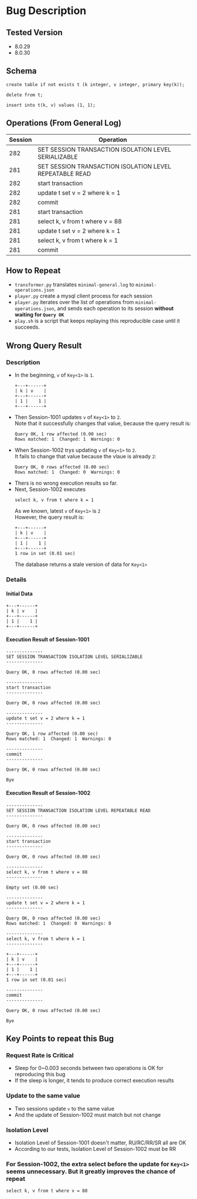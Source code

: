 # Bug Description

## Tested Version
- 8.0.29
- 8.0.30

## Schema
```
create table if not exists t (k integer, v integer, primary key(k));

delete from t;

insert into t(k, v) values (1, 1);
```

## Operations (From General Log)
| Session | Operation                                               |
| ------- | ------------------------------------------------------- |
| 282     | SET SESSION TRANSACTION ISOLATION LEVEL SERIALIZABLE    |
| 281     | SET SESSION TRANSACTION ISOLATION LEVEL REPEATABLE READ |
| 282     | start transaction                                       |
| 282     | update t set v = 2 where k = 1                          |
| 282     | commit                                                  |
| 281     | start transaction                                       |
| 281     | select k, v from t where v = 88                         |
| 281     | update t set v = 2 where k = 1                          |
| 281     | select k, v from t where k = 1                          |
| 281     | commit                                                  |

## How to Repeat

- `transformer.py` translates `minimal-general.log` to `minimal-operations.json`
- `player.py` create a mysql client process for each session
- `player.py` iterates over the list of operations from `minimal-operations.json`, and sends each operation to its session **without waiting for `Query OK`**
- `play.sh` is a script that keeps replaying this reproducible case until it succeeds.

## Wrong Query Result

### Description

- In the beginning, `v` of `Key<1>` is `1`.
  ```
  +---+------+
  | k | v    |
  +---+------+
  | 1 |    1 |
  +---+------+
  ```
- Then Session-1001 updates `v` of `Key<1>` to `2`.  
  Note that it successfully changes that value, because the query result is: 
  ```
  Query OK, 1 row affected (0.00 sec)
  Rows matched: 1  Changed: 1  Warnings: 0
  ```
- When Session-1002 trys updating `v` of `Key<1>` to `2`.  
  It fails to change that value because the vlaue is already `2`:
  ```
  Query OK, 0 rows affected (0.00 sec)
  Rows matched: 1  Changed: 0  Warnings: 0
  ```
- Thers is no wrong execution results so far.
- Next, Session-1002 executes
  ```
  select k, v from t where k = 1
  ```
  As we known, latest `v` of `Key<1>` is `2`  
  However, the query result is:
  ```
  +---+------+
  | k | v    |
  +---+------+
  | 1 |    1 |
  +---+------+
  1 row in set (0.01 sec)
  ```
  The database returns a stale version of data for `Key<1>`

### Details

#### Initial Data
```
+---+------+
| k | v    |
+---+------+
| 1 |    1 |
+---+------+
```

#### Execution Result of Session-1001
```
--------------
SET SESSION TRANSACTION ISOLATION LEVEL SERIALIZABLE
--------------

Query OK, 0 rows affected (0.00 sec)

--------------
start transaction
--------------

Query OK, 0 rows affected (0.00 sec)

--------------
update t set v = 2 where k = 1
--------------

Query OK, 1 row affected (0.00 sec)
Rows matched: 1  Changed: 1  Warnings: 0

--------------
commit
--------------

Query OK, 0 rows affected (0.00 sec)

Bye

```

#### Execution Result of Session-1002


```
--------------
SET SESSION TRANSACTION ISOLATION LEVEL REPEATABLE READ
--------------

Query OK, 0 rows affected (0.00 sec)

--------------
start transaction
--------------

Query OK, 0 rows affected (0.00 sec)

--------------
select k, v from t where v = 88
--------------

Empty set (0.00 sec)

--------------
update t set v = 2 where k = 1
--------------

Query OK, 0 rows affected (0.00 sec)
Rows matched: 1  Changed: 0  Warnings: 0

--------------
select k, v from t where k = 1
--------------

+---+------+
| k | v    |
+---+------+
| 1 |    1 |
+---+------+
1 row in set (0.01 sec)

--------------
commit
--------------

Query OK, 0 rows affected (0.00 sec)

Bye

```
   

## Key Points to repeat this Bug

### Request Rate is Critical  
- Sleep for 0~0.003 seconds between two operations is OK for reproducing this bug
- If the sleep is longer, it tends to produce correct execution results
  
### Update to the same value
- Two sessions update `v` to the same value
- And the update of Session-1002 must match but not change  
  
### Isolation Level  
- Isolation Level of Session-1001 doesn't matter, RU/RC/RR/SR all are OK
- According to our tests, Isolation Level of Session-1002 must be RR

### For Session-1002, the extra select before the update for `Key<1>` seems unnecessary. But it greatly improves the chance of repeat  
```
select k, v from t where v = 88
```